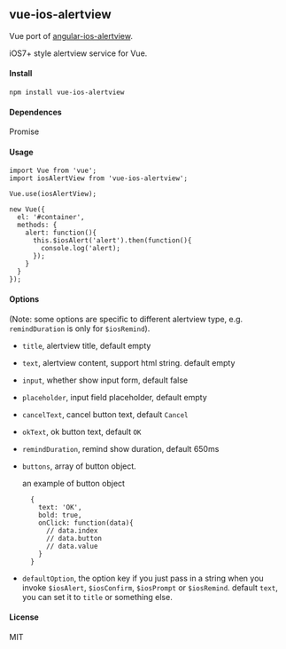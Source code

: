 ## vue-ios-alertview

Vue port of [angular-ios-alertview](https://github.com/Treri/angular-ios-alertview).

iOS7+ style alertview service for Vue.

#### Install

```
npm install vue-ios-alertview
```

#### Dependences

Promise

#### Usage

```
import Vue from 'vue';
import iosAlertView from 'vue-ios-alertview';

Vue.use(iosAlertView);

new Vue({
  el: '#container',
  methods: {
    alert: function(){
      this.$iosAlert('alert').then(function(){
        console.log('alert);
      });
    }
  }
});
```

#### Options

(Note: some options are specific to different alertview type, e.g. `remindDuration` is only for `$iosRemind`).

- `title`, alertview title, default empty
- `text`, alertview content, support html string. default empty
- `input`, whether show input form, default false
- `placeholder`, input field placeholder, default empty
- `cancelText`, cancel button text, default `Cancel`
- `okText`, ok button text, default `OK`
- `remindDuration`, remind show duration, default 650ms
- `buttons`, array of button object.

    an example of button object

        {
          text: 'OK',
          bold: true,
          onClick: function(data){
            // data.index
            // data.button
            // data.value
          }
        }
- `defaultOption`, the option key if you just pass in a string when you invoke `$iosAlert`, `$iosConfirm`, `$iosPrompt` or `$iosRemind`. default `text`, you can set it to `title` or something else.

#### License
MIT